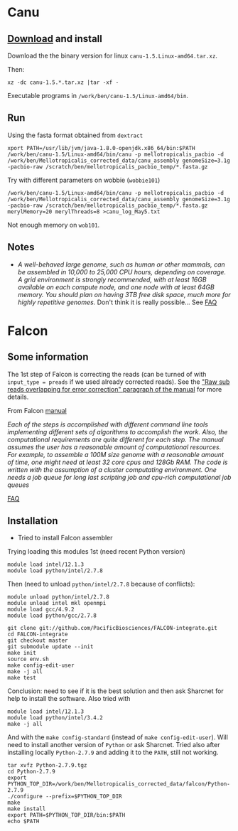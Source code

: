 # Canu
## [Download](https://github.com/marbl/canu/releases) and install
Download the the binary version for linux `canu-1.5.Linux-amd64.tar.xz`.

Then:
```
xz -dc canu-1.5.*.tar.xz |tar -xf -
```
Executable programs in `/work/ben/canu-1.5/Linux-amd64/bin`.

## Run
Using the fasta format obtained from `dextract`
```
xport PATH=/usr/lib/jvm/java-1.8.0-openjdk.x86_64/bin:$PATH
/work/ben/canu-1.5/Linux-amd64/bin/canu -p mellotropicalis_pacbio -d /work/ben/Mellotropicalis_corrected_data/canu_assembly genomeSize=3.1g -pacbio-raw /scratch/ben/mellotropicalis_pacbio_temp/*.fasta.gz
```
Try with different parameters on wobbie (`wobbie101`)
```
/work/ben/canu-1.5/Linux-amd64/bin/canu -p mellotropicalis_pacbio -d /work/ben/Mellotropicalis_corrected_data/canu_assembly genomeSize=3.1g -pacbio-raw /scratch/ben/mellotropicalis_pacbio_temp/*.fasta.gz merylMemory=20 merylThreads=8 >canu_log_May5.txt
```
Not enough memory on `wob101`.

## Notes
- *A well-behaved large genome, such as human or other mammals, can be assembled in 10,000 to 25,000 CPU hours, depending on coverage. A grid environment is strongly recommended, with at least 16GB available on each compute node, and one node with at least 64GB memory. You should plan on having 3TB free disk space, much more for highly repetitive genomes.* Don't think it is really possible... See [FAQ](http://canu.readthedocs.io/en/latest/faq.html#faq)

# Falcon

## Some information
The 1st step of Falcon is correcting the reads (can be turned of with `input_type = preads` if we used already corrected reads). See the ["Raw sub reads overlapping for error correction" paragraph of the manual](https://github.com/PacificBiosciences/FALCON/wiki/Manual#raw-sub-reads-overlapping-for-error-correction) for more details.

From Falcon [manual](https://github.com/PacificBiosciences/FALCON/wiki/Manual)

*Each of the steps is accomplished with different command line tools implementing different sets of algorithms to accomplish the work. Also, the computational requirements are quite different for each step. The manual assumes the user has a reasonable amount of computational resources. For example, to assemble a 100M size genome with a reasonable amount of time, one might need at least 32 core cpus and 128Gb RAM. The code is written with the assumption of a cluster computating environment. One needs a job queue for long last scripting job and cpu-rich computational job queues*

[FAQ](http://pb-falcon.readthedocs.io/en/latest/faq.html)

## Installation
- Tried to install Falcon assembler 

Trying loading this modules 1st (need recent Python version)
```
module load intel/12.1.3
module load python/intel/2.7.8
```
Then (need to unload `python/intel/2.7.8` because of conflicts): 
```
module unload python/intel/2.7.8
module unload intel mkl openmpi
module load gcc/4.9.2 
module load python/gcc/2.7.8 

git clone git://github.com/PacificBiosciences/FALCON-integrate.git
cd FALCON-integrate
git checkout master
git submodule update --init
make init
source env.sh
make config-edit-user
make -j all
make test
```
Conclusion: need to see if it is the best solution and then ask Sharcnet for help to install the software.
Also tried with
```
module load intel/12.1.3
module load python/intel/3.4.2
make -j all
```
And with the `make config-standard` (instead of `make config-edit-user`). Will need to install another version of `Python` or ask Sharcnet. Tried also after installing locally `Python-2.7.9` and adding it to the `PATH`, still not working.
```
tar xvfz Python-2.7.9.tgz
cd Python-2.7.9
export PYTHON_TOP_DIR=/work/ben/Mellotropicalis_corrected_data/falcon/Python-2.7.9
./configure --prefix=$PYTHON_TOP_DIR
make
make install
export PATH=$PYTHON_TOP_DIR/bin:$PATH
echo $PATH
```
